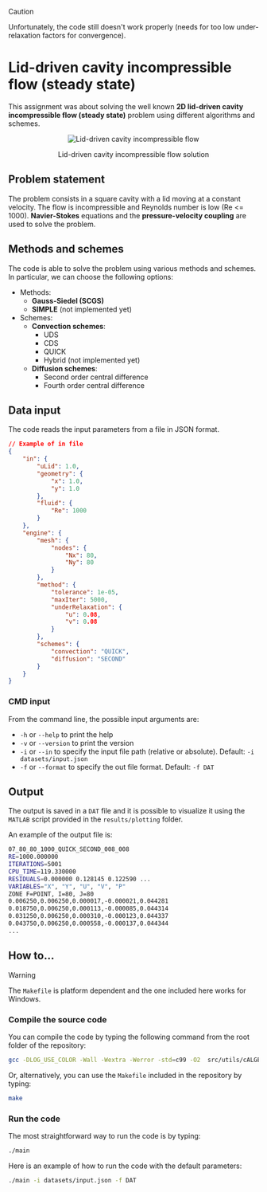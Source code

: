 > [!CAUTION]
> Unfortunately, the code still doesn't work properly (needs for too low under-relaxation factors for convergence).

# Lid-driven cavity incompressible flow (steady state)

This assignment was about solving the well known **2D lid-driven cavity incompressible flow (steady state)** problem using different algorithms and schemes.

<div align=center>

![Lid-driven cavity incompressible flow](https://www.fifty2.eu/wp-content/uploads/2021/08/thumbnailupdate.png)

Lid-driven cavity incompressible flow solution

</div>

## Problem statement

The problem consists in a square cavity with a lid moving at a constant velocity.
The flow is incompressible and Reynolds number is low (Re <= 1000).
**Navier-Stokes** equations and the **pressure-velocity coupling** are used to solve the problem.

## Methods and schemes

The code is able to solve the problem using various methods and schemes.
In particular, we can choose the following options:

- Methods:
  - **Gauss-Siedel (SCGS)**
  - **SIMPLE** (not implemented yet)
- Schemes:
  - **Convection schemes**:
    - UDS
    - CDS
    - QUICK
    - Hybrid (not implemented yet)
  - **Diffusion schemes**:
    - Second order central difference
    - Fourth order central difference

## Data input

The code reads the input parameters from a file in JSON format.

```json
// Example of in file
{
    "in": {
        "uLid": 1.0,
        "geometry": {
            "x": 1.0,
            "y": 1.0
        },
        "fluid": {
            "Re": 1000
        }
    },
    "engine": {
        "mesh": {
            "nodes": {
                "Nx": 80,
                "Ny": 80
            }
        },
        "method": {
            "tolerance": 1e-05,
            "maxIter": 5000,
            "underRelaxation": {
                "u": 0.08,
                "v": 0.08
            }
        },
        "schemes": {
            "convection": "QUICK",
            "diffusion": "SECOND"
        }
    }
}
```

### CMD input

From the command line, the possible input arguments are:

- `-h` or `--help` to print the help
- `-v` or `--version` to print the version
- `-i` or `--in` to specify the input file path (relative or absolute). Default: `-i datasets/input.json`
- `-f` or `--format` to specify the out file format. Default: `-f DAT`

## Output

The output is saved in a `DAT` file and it is possible to visualize it using the `MATLAB` script provided in the `results/plotting` folder.

An example of the output file is:

```bash
07_80_80_1000_QUICK_SECOND_008_008
RE=1000.000000
ITERATIONS=5001
CPU_TIME=119.330000
RESIDUALS=0.000000 0.128145 0.122590 ...
VARIABLES="X", "Y", "U", "V", "P"
ZONE F=POINT, I=80, J=80
0.006250,0.006250,0.000017,-0.000021,0.044281
0.018750,0.006250,0.000113,-0.000085,0.044314
0.031250,0.006250,0.000310,-0.000123,0.044337
0.043750,0.006250,0.000558,-0.000137,0.044344
...
```

## How to...

> [!WARNING]
> The `Makefile` is platform dependent and the one included here works for Windows.

### Compile the source code

You can compile the code by typing the following command from the root folder of the repository:

```bash
gcc -DLOG_USE_COLOR -Wall -Wextra -Werror -std=c99 -O2  src/utils/cALGEBRA/*.c src/utils/cJSON/*.c  src/utils/cFILE/*.c src/utils/cLOG/*.c src/main.c src/CFD.c src/in/*.c src/out/*.c src/in/parsers/*.c src/engine/*.c src/engine/mesh/*.c src/engine/methods/*.c src/engine/schemes/*.c -o main
```

Or, alternatively, you can use the `Makefile` included in the repository by typing:

```bash
make
```

### Run the code

The most straightforward way to run the code is by typing:

```bash
./main
```

Here is an example of how to run the code with the default parameters:

```bash
./main -i datasets/input.json -f DAT
```